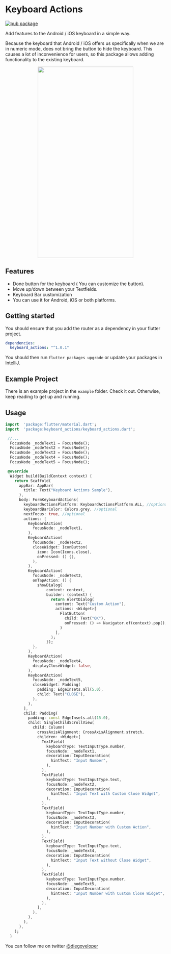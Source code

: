# Keyboard Actions

[![pub package](https://img.shields.io/pub/v/keyboard_actions.svg)](https://pub.dartlang.org/packages/keyboard_actions)

Add features to the Android / iOS keyboard in a simple way.

Because the keyboard that Android / iOS offers us specifically when we are in numeric mode, does not bring the button to hide the keyboard.
This causes a lot of inconvenience for users, so this package allows adding functionality to the existing keyboard.


<p align="center">
  <img width="300" height="600" src="https://media.giphy.com/media/fR4Hum4osoRJaLn25V/giphy.gif">
</p>

## Features

- Done button for the keyboard ( You can customize the button).
- Move up/down between your Textfields.
- Keyboard Bar customization 
- You can use it for Android, iOS or both platforms.

## Getting started

You should ensure that you add the router as a dependency in your flutter project.
```yaml
dependencies:
  keyboard_actions: "^1.0.1"
```

You should then run `flutter packages upgrade` or update your packages in IntelliJ.

## Example Project

There is an example project in the `example` folder. Check it out. Otherwise, keep reading to get up and running.

## Usage

```dart
import  'package:flutter/material.dart';
import  'package:keyboard_actions/keyboard_actions.dart';

 //...
  FocusNode _nodeText1 = FocusNode();
  FocusNode _nodeText2 = FocusNode();
  FocusNode _nodeText3 = FocusNode();
  FocusNode _nodeText4 = FocusNode();
  FocusNode _nodeText5 = FocusNode();

 @override
  Widget build(BuildContext context) {
    return Scaffold(
      appBar: AppBar(
        title: Text("Keyboard Actions Sample"),
      ),
      body: FormKeyboardActions(
        keyboardActionsPlatform: KeyboardActionsPlatform.ALL, //optional
        keyboardBarColor: Colors.grey, //optional
        nextFocus: true, //optional
        actions: [
          KeyboardAction(
            focusNode: _nodeText1,
          ),
          KeyboardAction(
            focusNode: _nodeText2,
            closeWidget: IconButton(
              icon: Icon(Icons.close),
              onPressed: () {},
            ),
          ),
          KeyboardAction(
            focusNode: _nodeText3,
            onTapAction: () {
              showDialog(
                  context: context,
                  builder: (context) {
                    return AlertDialog(
                      content: Text("Custom Action"),
                      actions: <Widget>[
                        FlatButton(
                          child: Text("OK"),
                          onPressed: () => Navigator.of(context).pop(),
                        )
                      ],
                    );
                  });
            },
          ),
          KeyboardAction(
            focusNode: _nodeText4,
            displayCloseWidget: false,
          ),
          KeyboardAction(
            focusNode: _nodeText5,
            closeWidget: Padding(
              padding: EdgeInsets.all(5.0),
              child: Text("CLOSE"),
            ),
          ),
        ],
        child: Padding(
          padding: const EdgeInsets.all(15.0),
          child: SingleChildScrollView(
            child: Column(
              crossAxisAlignment: CrossAxisAlignment.stretch,
              children: <Widget>[
                TextField(
                  keyboardType: TextInputType.number,
                  focusNode: _nodeText1,
                  decoration: InputDecoration(
                    hintText: "Input Number",
                  ),
                ),
                TextField(
                  keyboardType: TextInputType.text,
                  focusNode: _nodeText2,
                  decoration: InputDecoration(
                    hintText: "Input Text with Custom Close Widget",
                  ),
                ),
                TextField(
                  keyboardType: TextInputType.number,
                  focusNode: _nodeText3,
                  decoration: InputDecoration(
                    hintText: "Input Number with Custom Action",
                  ),
                ),
                TextField(
                  keyboardType: TextInputType.text,
                  focusNode: _nodeText4,
                  decoration: InputDecoration(
                    hintText: "Input Text without Close Widget",
                  ),
                ),
                TextField(
                  keyboardType: TextInputType.number,
                  focusNode: _nodeText5,
                  decoration: InputDecoration(
                    hintText: "Input Number with Custom Close Widget",
                  ),
                ),
              ],
            ),
          ),
        ),
      ),
    );
  }
```

You can follow me on twitter [@diegoveloper](https://www.twitter.com/diegoveloper)
